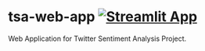 # tsa-web-app [![Streamlit App](https://static.streamlit.io/badges/streamlit_badge_black_white.svg)](https://share.streamlit.io/hhalaweh/tsa-web-app/main/App.py)  
Web Application for Twitter Sentiment Analysis Project.


